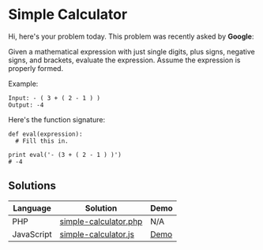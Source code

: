 # Simple Calculator

Hi, here's your problem today. This problem was recently asked by **Google**:

Given a mathematical expression with just single digits, plus signs, negative signs, and brackets, evaluate the expression. Assume the expression is properly formed.

Example:

    Input: - ( 3 + ( 2 - 1 ) )
    Output: -4

Here's the function signature:


    def eval(expression):
      # Fill this in.

    print eval('- (3 + ( 2 - 1 ) )')
    # -4

## Solutions


| Language | Solution | Demo |
|--|--|--|
|PHP| [simple-calculator.php](../solutions/simple-calculator.php) | N/A|
|JavaScript| [simple-calculator.js](../js-solutions/simple-calculator.js) | [Demo](https://playcode.io/452274?tabs=script.js,preview,console)
